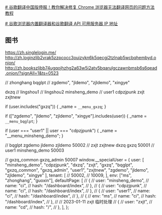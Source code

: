 
[# 谷歌翻译中国版停服！教你解决修复 Chrome 浏览器无法翻译网页的问题方法教程](https://www.iplaysoft.com/fix-chrome-translate.html)


[# 谷歌浏览器内置翻译器和谷歌翻译 API 可用服务器 IP 地址](https://hexingxing.cn/google-chrome-built-in-translator-and-google-translate-api-available-server-ip-address/)


## 图书
https://zh.singlelogin.me/
http://zh.loginzlib2vrak5zzpcocc3ouizykn6k5qecgj2tzlnab5wcbqhembyd.onion/
http://zh.bookszlibb74ugqojhzhg2a63w5i2atv5bqarulgczawnbmsb6s6qead.onion/?signAll=1&ts=0523





// zhonghang
bqglpt  // zgdemo", "jldemo", "zjldemo", "xingye"

dxzq
// lingshou1
// lingshou2
minsheng_demo // user1 cdpzjpunk
zxjt
zxjtnew

if (user.includes("gxzq")) {
  _name = `__menu_gxzq`;
}

if (["zgdemo", "jldemo", "zjldemo", "xingye"].includes(user)) {
  _name = `__menu_bqglpt`;
}

if (user === "user1" || user === "cdpzjpunk") {
  _name = "__menu_minsheng_demo";
}

// bqglpt zgdemo   jldemo  zjldemo 50002
// zxjt zxjtnew dxzq gxzq 50001
// user1 minsheng_demo  50003

// gxzq_common gxzq_admin 50007
window.__specialUser = {
  user: [
    "minsheng_demo",
    "cdpzjpunk",
    "dxzq",
    "zxjt",
    "gxzq",
    "bqglpt",
    "gxzq_common",
    "gxzq_admin",
    "user1",
    "zxjtnew",
    "zgdemo",
    "jldemo",
    "zjldemo",
    "xingye"
  ],
  tenant: [
    // 50002,
    // 10009,
  ],
  env: ["ms", "zhonghang", "guoxin"],
  defaultPage: [
    // {
    //   user: "minsheng_demo",
    //   name: "ci",
    //   hash: "/dashboard/index",
    // },
    // {
    //   user: "cdpzjpunk",
    //   name: "ci",
    //   hash: "/dashboard/index",
    // },
    // {
    //   user: "user1",
    //   name: "ci",
    //   hash: "/dashboard/index",
    // },
    // {
    //   env: "ms",
    //   name: "ci",
    //   hash: "/dashboard/index",
    // },
    // // 2023-01-11 zxjt 临时处理
    // {
    //   user: "zxjt",
    //   name: "cd",
    //   hash: "/",
    // },
  ],
};





